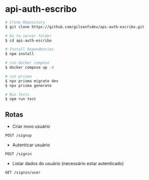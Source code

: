 # api-auth-escribo

```bash
# Clone Repository
$ git clone https://github.com/gilsonfsdev/api-auth-escribo.git

# Go to server folder
$ cd api-auth-escribo

# Install Dependencies
$ npm install

# run docker compose
$ docker compose up -d

# run prisma
$ npx prisma migrate dev
$ npx prisma generate

# Run Tests
$ npm run test
```

## Rotas
- Criar novo usuário
```bash
POST /signup
```

- Autenticar usuário
```bash
POST /signin
```

- Listar dados do usuário (necessário estar autenticado)
```bash
GET /signin/user
```
